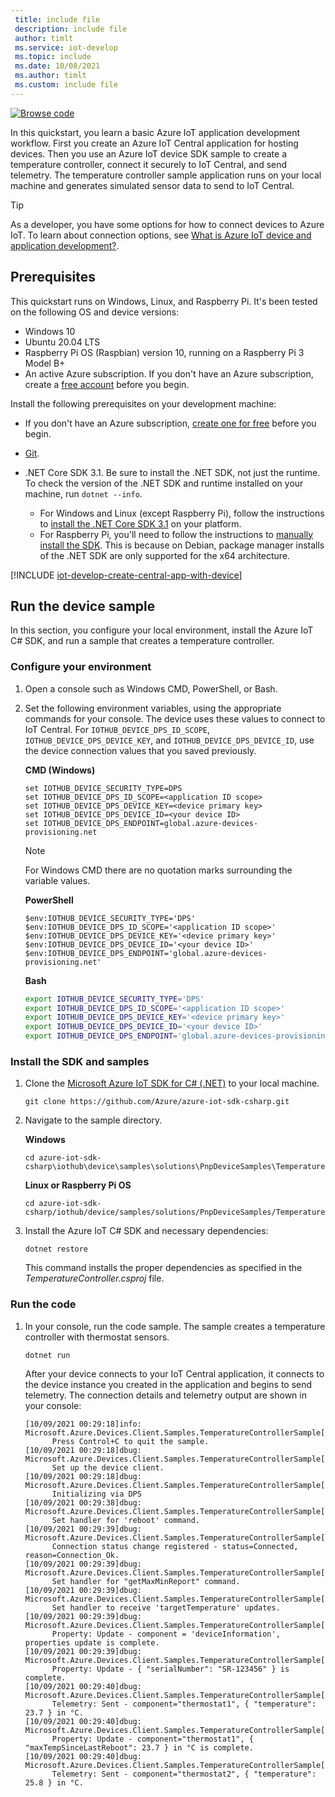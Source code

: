 ```yaml
---
 title: include file
 description: include file
 author: timlt
 ms.service: iot-develop
 ms.topic: include
 ms.date: 10/08/2021
 ms.author: timlt
 ms.custom: include file
---
```


[![Browse code](../articles/iot-develop/media/common/browse-code.svg)](https://github.com/Azure/azure-iot-sdk-csharp/tree/main/iothub/device/samples/solutions/PnpDeviceSamples)

In this quickstart, you learn a basic Azure IoT application development workflow. First you create an Azure IoT Central application for hosting devices. Then you use an Azure IoT device SDK sample to create a temperature controller, connect it securely to IoT Central, and send telemetry. The temperature controller sample application runs on your local machine and generates simulated sensor data to send to IoT Central.

> [!TIP]
> As a developer, you have some options for how to connect devices to Azure IoT. To learn about connection options, see [What is Azure IoT device and application development?](../articles/iot-develop/about-iot-develop.md#selecting-a-service).

## Prerequisites

This quickstart runs on Windows, Linux, and Raspberry Pi. It's been tested on the following OS and device versions:

- Windows 10
- Ubuntu 20.04 LTS
- Raspberry Pi OS (Raspbian) version 10, running on a Raspberry Pi 3 Model B+
- An active Azure subscription. If you don't have an Azure subscription, create a [free account](https://azure.microsoft.com/free/?WT.mc_id=A261C142F) before you begin.

Install the following prerequisites on your development machine:

- If you don't have an Azure subscription, [create one for free](https://azure.microsoft.com/free/?WT.mc_id=A261C142F) before you begin.
- [Git](https://git-scm.com/downloads).
- .NET Core SDK 3.1. Be sure to install the .NET SDK, not just the runtime. To check the version of the .NET SDK and runtime installed on your machine, run `dotnet --info`.

  - For Windows and Linux (except Raspberry Pi), follow the instructions to [install the .NET Core SDK 3.1](/dotnet/core/install/) on your platform.
  - For Raspberry Pi, you'll need to follow the instructions to [manually install the SDK](/dotnet/core/install/linux-scripted-manual#manual-install). This is because on Debian, package manager installs of the .NET SDK are only supported for the x64 architecture.

[!INCLUDE [iot-develop-create-central-app-with-device](iot-develop-create-central-app-with-device.md)]

## Run the device sample
In this section, you configure your local environment, install the Azure IoT C# SDK, and run a sample that creates a temperature controller.

### Configure your environment

1. Open a console such as Windows CMD, PowerShell, or Bash.

1. Set the following environment variables, using the appropriate commands for your console. The device uses these values to connect to IoT Central. For `IOTHUB_DEVICE_DPS_ID_SCOPE`, `IOTHUB_DEVICE_DPS_DEVICE_KEY`, and `IOTHUB_DEVICE_DPS_DEVICE_ID`, use the device connection values that you saved previously.

    **CMD (Windows)**

    ```console
    set IOTHUB_DEVICE_SECURITY_TYPE=DPS
    set IOTHUB_DEVICE_DPS_ID_SCOPE=<application ID scope>
    set IOTHUB_DEVICE_DPS_DEVICE_KEY=<device primary key>
    set IOTHUB_DEVICE_DPS_DEVICE_ID=<your device ID>
    set IOTHUB_DEVICE_DPS_ENDPOINT=global.azure-devices-provisioning.net
    ```

    > [!NOTE]
    > For Windows CMD there are no quotation marks surrounding the variable values.

    **PowerShell**

    ```azurepowershell
    $env:IOTHUB_DEVICE_SECURITY_TYPE='DPS'
    $env:IOTHUB_DEVICE_DPS_ID_SCOPE='<application ID scope>'
    $env:IOTHUB_DEVICE_DPS_DEVICE_KEY='<device primary key>'
    $env:IOTHUB_DEVICE_DPS_DEVICE_ID='<your device ID>'
    $env:IOTHUB_DEVICE_DPS_ENDPOINT='global.azure-devices-provisioning.net'
    ```

    **Bash**

    ```bash
    export IOTHUB_DEVICE_SECURITY_TYPE='DPS'
    export IOTHUB_DEVICE_DPS_ID_SCOPE='<application ID scope>'
    export IOTHUB_DEVICE_DPS_DEVICE_KEY='<device primary key>'
    export IOTHUB_DEVICE_DPS_DEVICE_ID='<your device ID>'
    export IOTHUB_DEVICE_DPS_ENDPOINT='global.azure-devices-provisioning.net' 
    ```

### Install the SDK and samples

1. Clone the [Microsoft Azure IoT SDK for C# (.NET)](https://github.com/Azure/azure-iot-sdk-csharp) to your local machine.

    ```console
    git clone https://github.com/Azure/azure-iot-sdk-csharp.git
    ```

1. Navigate to the sample directory.

    **Windows**

    ```console
    cd azure-iot-sdk-csharp\iothub\device\samples\solutions\PnpDeviceSamples\TemperatureController
    ```

    **Linux or Raspberry Pi OS**

    ```console
    cd azure-iot-sdk-csharp/iothub/device/samples/solutions/PnpDeviceSamples/TemperatureController
    ```

1. Install the Azure IoT C# SDK and necessary dependencies:

    ```console
    dotnet restore
    ```

    This command installs the proper dependencies as specified in the *TemperatureController.csproj* file.

### Run the code

1. In your console, run the code sample. The sample creates a temperature controller with thermostat sensors.

    ```console
    dotnet run
    ```

    After your device connects to your IoT Central application, it connects to the device instance you created in the application and begins to send telemetry. The connection details and telemetry output are shown in your console:

    ```output
    [10/09/2021 00:29:18]info: Microsoft.Azure.Devices.Client.Samples.TemperatureControllerSample[0]
          Press Control+C to quit the sample.
    [10/09/2021 00:29:18]dbug: Microsoft.Azure.Devices.Client.Samples.TemperatureControllerSample[0]
          Set up the device client.
    [10/09/2021 00:29:18]dbug: Microsoft.Azure.Devices.Client.Samples.TemperatureControllerSample[0]
          Initializing via DPS
    [10/09/2021 00:29:38]dbug: Microsoft.Azure.Devices.Client.Samples.TemperatureControllerSample[0]
          Set handler for 'reboot' command.
    [10/09/2021 00:29:39]dbug: Microsoft.Azure.Devices.Client.Samples.TemperatureControllerSample[0]
          Connection status change registered - status=Connected, reason=Connection_Ok.
    [10/09/2021 00:29:39]dbug: Microsoft.Azure.Devices.Client.Samples.TemperatureControllerSample[0]
          Set handler for "getMaxMinReport" command.
    [10/09/2021 00:29:39]dbug: Microsoft.Azure.Devices.Client.Samples.TemperatureControllerSample[0]
          Set handler to receive 'targetTemperature' updates.
    [10/09/2021 00:29:39]dbug: Microsoft.Azure.Devices.Client.Samples.TemperatureControllerSample[0]
          Property: Update - component = 'deviceInformation', properties update is complete.
    [10/09/2021 00:29:39]dbug: Microsoft.Azure.Devices.Client.Samples.TemperatureControllerSample[0]
          Property: Update - { "serialNumber": "SR-123456" } is complete.
    [10/09/2021 00:29:40]dbug: Microsoft.Azure.Devices.Client.Samples.TemperatureControllerSample[0]
          Telemetry: Sent - component="thermostat1", { "temperature": 23.7 } in °C.
    [10/09/2021 00:29:40]dbug: Microsoft.Azure.Devices.Client.Samples.TemperatureControllerSample[0]
          Property: Update - component="thermostat1", { "maxTempSinceLastReboot": 23.7 } in °C is complete.
    [10/09/2021 00:29:40]dbug: Microsoft.Azure.Devices.Client.Samples.TemperatureControllerSample[0]
          Telemetry: Sent - component="thermostat2", { "temperature": 25.8 } in °C.
    ```